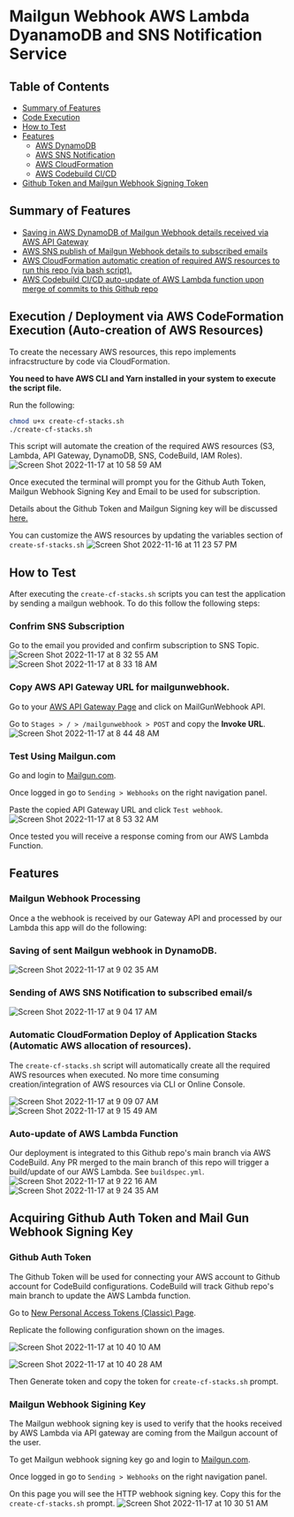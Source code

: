 # Mailgun Webhook AWS Lambda DyanamoDB and SNS Notification Service

## Table of Contents

- [Summary of Features](https://github.com/niccololampa/mailgun-webhook-aws-api-dynamodb-sns#summary-of-features)
- [Code Execution](https://github.com/niccololampa/mailgun-webhook-aws-api-dynamodb-sns#execution--deployment-via-aws-codeformation-execution-auto-creation-of-aws-resources)
- [How to Test](https://github.com/niccololampa/mailgun-webhook-aws-api-dynamodb-sns#how-to-test)
- [Features](https://github.com/niccololampa/mailgun-webhook-aws-api-dynamodb-sns#features)
  - [AWS DynamoDB](https://github.com/niccololampa/mailgun-webhook-aws-api-dynamodb-sns#saving-of-sent-mailgun-webhook-in-dynamodb)
  - [AWS SNS Notification](https://github.com/niccololampa/mailgun-webhook-aws-api-dynamodb-sns#sending-of-aws-sns-notification-to-subscribed-emails)
  - [AWS CloudFormation](https://github.com/niccololampa/mailgun-webhook-aws-api-dynamodb-sns#automatic-cloudformation-deploy-of-application-stacks-automatic-aws-allocation-of-resources)
  - [AWS Codebuild CI/CD](https://github.com/niccololampa/mailgun-webhook-aws-api-dynamodb-sns#auto-update-of-aws-lambda-function)
- [Github Token and Mailgun Webhook Signing Token](https://github.com/niccololampa/mailgun-webhook-aws-api-dynamodb-sns/blob/feature/README/README.md#acquiring-github-auth-token-and-mail-gun-webhook-signing-key)

## Summary of Features

- [Saving in AWS DynamoDB of Mailgun Webhook details received via AWS API Gateway](https://github.com/niccololampa/mailgun-webhook-aws-api-dynamodb-sns#saving-of-sent-mailgun-webhook-in-dynamodb)
- [AWS SNS publish of Mailgun Webhook details to subscribed emails](https://github.com/niccololampa/mailgun-webhook-aws-api-dynamodb-sns#sending-of-aws-sns-notification-to-subscribed-emails)
- [AWS CloudFormation automatic creation of required AWS resources to run this repo (via bash script).](https://github.com/niccololampa/mailgun-webhook-aws-api-dynamodb-sns#automatic-cloudformation-deploy-of-application-stacks-automatic-aws-allocation-of-resources)
- [AWS Codebuild CI/CD auto-update of AWS Lambda function upon merge of commits to this Github repo](https://github.com/niccololampa/mailgun-webhook-aws-api-dynamodb-sns#auto-update-of-aws-lambda-function)

## Execution / Deployment via AWS CodeFormation Execution (Auto-creation of AWS Resources)

To create the necessary AWS resources, this repo implements infracstructure by code via CloudFormation.

**You need to have AWS CLI and Yarn installed in your system to execute the script file.**

Run the following:

```bash
chmod u+x create-cf-stacks.sh
./create-cf-stacks.sh
```

This script will automate the creation of the required AWS resources (S3, Lambda, API Gateway, DynamoDB, SNS, CodeBuild, IAM Roles).
![Screen Shot 2022-11-17 at 10 58 59 AM](https://user-images.githubusercontent.com/37615906/202344191-62be4497-09e0-4881-8762-daa390ac0c74.png)

Once executed the terminal will prompt you for the Github Auth Token, Mailgun Webhook Signing Key and Email to be used for subscription.

Details about the Github Token and Mailgun Signing key will be discussed [here.](https://github.com/niccololampa/mailgun-webhook-aws-api-dynamodb-sns/blob/feature/README/README.md#acquiring-github-auth-token-and-mail-gun-webhook-signing-key)

You can customize the AWS resources by updating the variables section of `create-sf-stacks.sh`
![Screen Shot 2022-11-16 at 11 23 57 PM](https://user-images.githubusercontent.com/37615906/202223528-16961e42-49a2-4586-8fe9-5a2d7507fedf.png)

## How to Test

After executing the `create-cf-stacks.sh` scripts you can test the application by sending a mailgun webhook. To do this follow the following steps:

### Confrim SNS Subscription

Go to the email you provided and confirm subscription to SNS Topic.
![Screen Shot 2022-11-17 at 8 32 55 AM](https://user-images.githubusercontent.com/37615906/202324956-83db592a-e686-45ed-939e-9570c37bbf61.png)
![Screen Shot 2022-11-17 at 8 33 18 AM](https://user-images.githubusercontent.com/37615906/202324969-80712c0f-5c2f-4bf1-9999-793abb099607.png)

### Copy AWS API Gateway URL for mailgunwebhook.

Go to your [AWS API Gateway Page](https://ap-southeast-1.console.aws.amazon.com/apigateway/) and click on MailGunWebhook API.

Go to `Stages > / > /mailgunwebhook > POST` and copy the **Invoke URL**.
![Screen Shot 2022-11-17 at 8 44 48 AM](https://user-images.githubusercontent.com/37615906/202326368-306c26c0-3e6c-474b-b5b7-d161f94c633e.png)

### Test Using Mailgun.com

Go and login to [Mailgun.com](https://login.mailgun.com/login/).

Once logged in go to `Sending > Webhooks` on the right navigation panel.

Paste the copied API Gateway URL and click `Test webhook`.
![Screen Shot 2022-11-17 at 8 53 32 AM](https://user-images.githubusercontent.com/37615906/202327394-102fdd42-bb7b-4b44-ad36-2022bdf71aa9.png)

Once tested you will receive a response coming from our AWS Lambda Function.

## Features

### Mailgun Webhook Processing

Once a the webhook is received by our Gateway API and processed by our Lambda this app will do the following:

### Saving of sent Mailgun webhook in DynamoDB.

![Screen Shot 2022-11-17 at 9 02 35 AM](https://user-images.githubusercontent.com/37615906/202328549-926cb3d6-3058-430a-b0a9-a833499b03e2.png)

### Sending of AWS SNS Notification to subscribed email/s

![Screen Shot 2022-11-17 at 9 04 17 AM](https://user-images.githubusercontent.com/37615906/202328720-cd9d3d4e-09cd-4339-9fe1-cc1d9aaa4615.png)

### Automatic CloudFormation Deploy of Application Stacks (Automatic AWS allocation of resources).

The `create-cf-stacks.sh` script will automatically create all the required AWS resources when executed. No more time consuming creation/integration of AWS resources via CLI or Online Console.

![Screen Shot 2022-11-17 at 9 09 07 AM](https://user-images.githubusercontent.com/37615906/202329455-dfcabe56-5063-4413-8933-73999002a3be.png)
![Screen Shot 2022-11-17 at 9 15 49 AM](https://user-images.githubusercontent.com/37615906/202330083-f326fcba-e273-4ea0-900a-1e021d78c9d2.png)

### Auto-update of AWS Lambda Function

Our deployment is integrated to this Github repo's main branch via AWS CodeBuild. Any PR merged to the main branch of this repo will trigger a build/update of our AWS Lambda. See `buildspec.yml`.
![Screen Shot 2022-11-17 at 9 22 16 AM](https://user-images.githubusercontent.com/37615906/202330907-d10ab24b-0f13-4fa0-a3a8-962a54cac90f.png)
![Screen Shot 2022-11-17 at 9 24 35 AM](https://user-images.githubusercontent.com/37615906/202331108-b29a2bfa-9004-4cac-b4c6-e56c0cd661b1.png)

## Acquiring Github Auth Token and Mail Gun Webhook Signing Key

### Github Auth Token

The Github Token will be used for connecting your AWS account to Github account for CodeBuild configurations. CodeBuild will track Github repo's main branch to update the AWS Lambda function.

Go to [New Personal Access Tokens (Classic) Page](https://github.com/settings/tokens/new).

Replicate the following configuration shown on the images.

![Screen Shot 2022-11-17 at 10 40 10 AM](https://user-images.githubusercontent.com/37615906/202341525-ac212caa-4471-4d13-8343-ac7307837478.png)

![Screen Shot 2022-11-17 at 10 40 28 AM](https://user-images.githubusercontent.com/37615906/202341538-1fcbc605-bdee-44fd-bd69-a865060cfe77.png)

Then Generate token and copy the token for `create-cf-stacks.sh` prompt.

### Mailgun Webhook Sigining Key

The Mailgun webhook signing key is used to verify that the hooks received by AWS Lambda via API gateway are coming from the Mailgun account of the user.

To get Mailgun webhook signing key go and login to [Mailgun.com](https://login.mailgun.com/login/).

Once logged in go to `Sending > Webhooks` on the right navigation panel.

On this page you will see the HTTP webhook signing key. Copy this for the `create-cf-stacks.sh` prompt.
![Screen Shot 2022-11-17 at 10 30 51 AM](https://user-images.githubusercontent.com/37615906/202340248-66c1e928-ae95-42b1-94ad-ca03f0af0c67.png)


